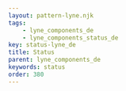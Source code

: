```yaml
---
layout: pattern-lyne.njk
tags: 
    - lyne_components_de
    - lyne_components_status_de
key: status-lyne_de
title: Status
parent: lyne_components_de
keywords: status
order: 380
---
```

